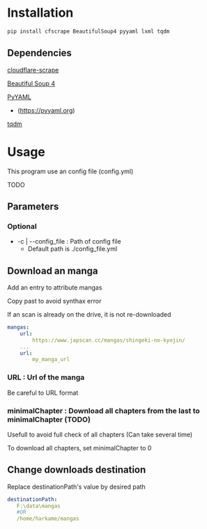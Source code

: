 # Installation


``` bash
pip install cfscrape BeautifulSoup4 pyyaml lxml tqdm
```

## Dependencies

[cloudflare-scrape](https://github.com/Anorov/cloudflare-scrape)

[Beautiful Soup 4](https://beautiful-soup-4.readthedocs.io/en/latest/)

[PyYAML](https://github.com/yaml/pyyaml)
  + (https://pyyaml.org)
  
[tqdm](https://github.com/tqdm/tqdm)

# Usage

This program use an config file (config.yml)

 TODO
## Parameters

### Optional

+ -c | --config_file : Path of config file
    + Default path is ./config_file.yml

## Download an manga
Add an entry to attribute mangas

Copy past to avoid synthax error

If an scan is already on the drive, it is not re-downloaded

``` yaml
mangas:
    url:
        https://www.japscan.cc/mangas/shingeki-no-kyojin/
    ...
    url:
        my_manga_url
```

### URL : Url of the manga
Be careful to URL format

### minimalChapter : Download all chapters from the last to minimalChapter (TODO)

Usefull to avoid full check of all chapters (Can take several time)

To download all chapters, set minimalChapter to 0

## Change downloads destination
Replace destinationPath's value by desired path

 ``` yaml
destinationPath:
    F:\data\mangas
    #OR
    /home/harkame/mangas
```
